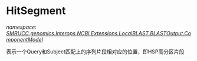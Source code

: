 ﻿# HitSegment
_namespace: [SMRUCC.genomics.Interops.NCBI.Extensions.LocalBLAST.BLASTOutput.ComponentModel](./index.md)_

表示一个Query和Subject匹配上的序列片段相对应的位置，即HSP高分区片段





